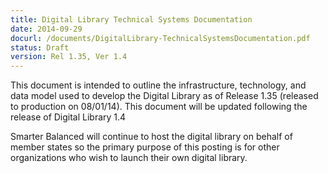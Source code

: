 ```yaml
---
title: Digital Library Technical Systems Documentation
date: 2014-09-29
docurl: /documents/DigitalLibrary-TechnicalSystemsDocumentation.pdf
status: Draft
version: Rel 1.35, Ver 1.4
---
```

This document is intended to outline the infrastructure, technology, and data model used to develop the Digital Library as of Release 1.35 (released to production on 08/01/14). This document will be updated following the release of Digital Library 1.4

Smarter Balanced will continue to host the digital library on behalf of member states so the primary purpose of this posting is for other organizations who wish to launch their own digital library.
